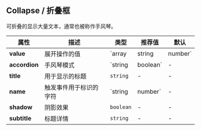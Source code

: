 ## Collapse / 折叠框

可折叠的显示大量文本，通常也被称作手风琴。

<ex-code name="ex-collapse-basic"></ex-code>

<ex-code name="ex-collapse-multiple"></ex-code>

<ex-code name="ex-collapse-subtitle"></ex-code>

<ex-code name="ex-collapse-shadow"></ex-code>

<ex-footer edit-link="https://github.com/geist-org/vue/edit/master/docs/en-us/components/collapse.md">

| 属性          | 描述                   | 类型                      | 推荐值 | 默认    |
| ------------- | ---------------------- | ------------------------- | ------ | ------- |
| **value**     | 展开操作的值           | `array | string | number` | -      | -       |
| **accordion** | 手风琴模式             | `string | boolean`        | -      | `false` |
| **title**     | 用于显示的标题         | `string`                  | -      | -       |
| **name**      | 触发事件用于标识的字符 | `string | number`         | -      | -       |
| **shadow**    | 阴影效果               | `boolean`                 | -      | -       |
| **subtitle**  | 标题详情               | `string`                  | -      | -       |

</ex-footer>
